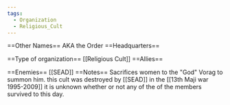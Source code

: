 ```yaml
---
tags:
  - Organization
  - Religious_Cult
---
```

==Other Names==
AKA the Order
==Headquarters==

==Type of organization==
[[Religious Cult]]
==Allies==

==Enemies==
[[SEAD]]
==Notes==
Sacrifices women to the "God" Vorag to summon him.
this cult was destroyed by [[SEAD]] in the [[13th Maji war 1995-2009]]
it is unknown whether or not any of the of the members survived to this day.